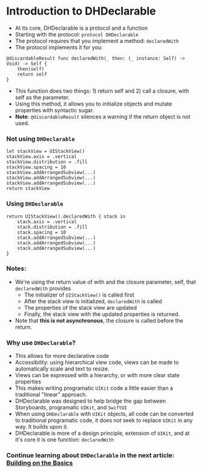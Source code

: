 # Introduction to DHDeclarable
* At its core, DHDeclarable is a protocol and a function
* Starting with the protocol: `protocol DHDeclarable`
* The protocol requires that you implement a method: `declaredWith`
* The protocol implements it for you:

```
@discardableResult func declaredWith(_ then: (_ instance: Self) -> Void) -> Self {
    then(self)
    return self
}
```

* This function does two things: 1) return self and 2) call a closure, with self as the parameter.
* Using this method, it allows you to initialize objects and mutate properties with syntactic sugar.
* **Note**: `@discardableResult` silences a warning if the return object is not used.

### Not using `DHDeclarable`
```
let stackView = UIStackView()
stackView.axis = .vertical
stackView.distribution = .fill
stackView.spacing = 10
stackView.addArrangedSubview(...)
stackView.addArrangedSubview(...)
stackView.addArrangedSubview(...)
return stackView
```

### Using `DHDeclarable`
```
return UIStackView().declaredWith {​​​​​​​​​​​​​​​​​​​​​​​​​ stack in
    stack.axis = .vertical
    stack.distribution = .fill
    stack.spacing = 10
    stack.addArrangedSubview(...)
    stack.addArrangedSubview(...)
    stack.addArrangedSubview(...)
}
```

### Notes:
* We're using the return value of with and the closure parameter, self, that `declaredWith` provides
    * The initializer of `UIStackView()` is called first
    * After the stack view is initialized, `declaredWith` is called
    * The properties of the stack view are updated
    * Finally, the stack view with the updated properties is returned.
* Note that **this is not asynchronous**, the closure is called before the return.

### Why use `DHDeclarable`?
* This allows for more declarative code
* Accessibility: using hierarchical view code, views can be made to automatically scale and text to resize.
* Views can be expressed with a hierarchy, or with more clear state properties 
* This makes writing programatic `UIKit` code a little easier than a traditional "linear" approach.
* DHDeclarable was designed to help bridge the gap between Storyboards, programatic `UIKit`, and `SwiftUI`
* When using `DHDeclarable` with `UIKit` objects, all code can be converted to traditional programatic code, it does not seek to replace `UIKit` in any way. It builds upon it.
* DHDeclarable is more of a design principle, extension of `UIKit`, and at it's core it is one function: `declaredWith`

### Continue learning about `DHDeclarable` in the next article: [Building on the Basics](Building-on-the-Basics-in-DHDeclarable.md)
